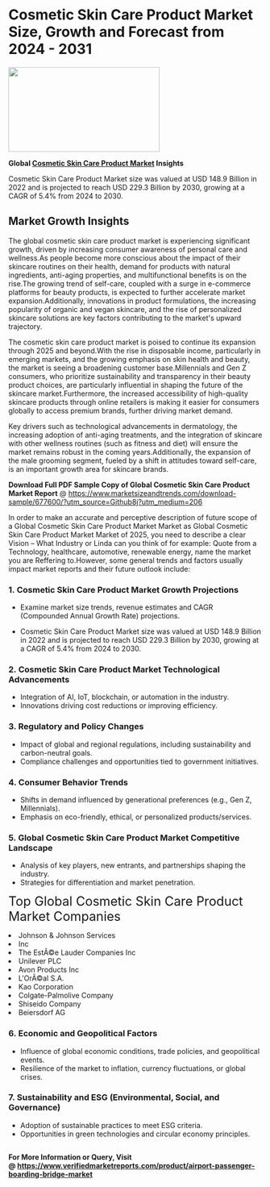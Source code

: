 <H1>Cosmetic Skin Care Product Market Size, Growth and Forecast from 2024 - 2031</H1><img class="aligncenter size-medium wp-image-584254" src="https://thirdeyenews.in/wp-content/uploads/2024/09/Global-Market-Research-300x168.jpeg" alt="" width="300" height="168" /><p><strong>Global&nbsp;<a href="https://www.marketsizeandtrends.com/download-sample/677600/?utm_source=Github8j?utm_medium=206">Cosmetic Skin Care Product Market</a> Insights</strong></p><p>Cosmetic Skin Care Product Market size was valued at USD 148.9 Billion in 2022 and is projected to reach USD 229.3 Billion by 2030, growing at a CAGR of 5.4% from 2024 to 2030.</p><p><h2>Market Growth Insights</h2> <p>The global cosmetic skin care product market is experiencing significant growth, driven by increasing consumer awareness of personal care and wellness.As people become more conscious about the impact of their skincare routines on their health, demand for products with natural ingredients, anti-aging properties, and multifunctional benefits is on the rise.The growing trend of self-care, coupled with a surge in e-commerce platforms for beauty products, is expected to further accelerate market expansion.Additionally, innovations in product formulations, the increasing popularity of organic and vegan skincare, and the rise of personalized skincare solutions are key factors contributing to the market's upward trajectory.</p> <p>The cosmetic skin care product market is poised to continue its expansion through 2025 and beyond.With the rise in disposable income, particularly in emerging markets, and the growing emphasis on skin health and beauty, the market is seeing a broadening customer base.Millennials and Gen Z consumers, who prioritize sustainability and transparency in their beauty product choices, are particularly influential in shaping the future of the skincare market.Furthermore, the increased accessibility of high-quality skincare products through online retailers is making it easier for consumers globally to access premium brands, further driving market demand.</p> <p>Key drivers such as technological advancements in dermatology, the increasing adoption of anti-aging treatments, and the integration of skincare with other wellness routines (such as fitness and diet) will ensure the market remains robust in the coming years.Additionally, the expansion of the male grooming segment, fueled by a shift in attitudes toward self-care, is an important growth area for skincare brands.</p> <p><span class=""><strong>Download Full PDF Sample Copy of Global Cosmetic Skin Care Product Market Report</strong> @ <a href="https://www.marketsizeandtrends.com/download-sample/677600/?utm_source=Github8j?utm_medium=206" target="_blank">https://www.marketsizeandtrends.com/download-sample/677600/?utm_source=Github8j?utm_medium=206</a></span></p><p>In order to make an accurate and perceptive description of future scope of a Global&nbsp;Cosmetic Skin Care Product Market Market as Global&nbsp;Cosmetic Skin Care Product Market Market of 2025, you need to describe a clear Vision &ndash; What Industry or Linda can you think of for example: Quote from a Technology, healthcare, automotive, renewable energy, name the market you are Reffering to.However, some general trends and factors usually impact market reports and their future outlook include:</p><h3>1.&nbsp;<strong>Cosmetic Skin Care Product Market Growth Projections</strong></h3><ul><li>Examine market size trends, revenue estimates and CAGR (Compounded Annual Growth Rate) projections.</li><li><p>Cosmetic Skin Care Product Market size was valued at USD 148.9 Billion in 2022 and is projected to reach USD 229.3 Billion by 2030, growing at a CAGR of 5.4% from 2024 to 2030.</p></li></ul><h3>2.&nbsp;<strong>Cosmetic Skin Care Product Market Technological Advancements</strong></h3><ul><li>Integration of AI, IoT, blockchain, or automation in the industry.</li><li>Innovations driving cost reductions or improving efficiency.</li></ul><h3>3.&nbsp;<strong>Regulatory and Policy Changes</strong></h3><ul><li>Impact of global and regional regulations, including sustainability and carbon-neutral goals.</li><li>Compliance challenges and opportunities tied to government initiatives.</li></ul><h3>4.&nbsp;<strong>Consumer Behavior Trends</strong></h3><ul><li>Shifts in demand influenced by generational preferences (e.g., Gen Z, Millennials).</li><li>Emphasis on eco-friendly, ethical, or personalized products/services.</li></ul><h3>5.&nbsp;<strong>Global Cosmetic Skin Care Product Market Competitive Landscape</strong></h3><ul><li>Analysis of key players, new entrants, and partnerships shaping the industry.</li><li>Strategies for differentiation and market penetration.</li></ul><p data-pm-slice="1 1 []"><span style="color: inherit; font-family: inherit; font-size: 25px;">Top Global Cosmetic Skin Care Product Market Companies</span></p><div class="" data-test-id=""><p><li>Johnson & Johnson Services</li><li> Inc</li><li> The EstÃ©e Lauder Companies Inc</li><li> Unilever PLC</li><li> Avon Products Inc</li><li> L'OrÃ©al S.A.</li><li> Kao Corporation</li><li> Colgate-Palmolive Company</li><li> Shiseido Company</li><li> Beiersdorf AG</li></p></div><h3>6.&nbsp;<strong>Economic and Geopolitical Factors</strong></h3><ul><li>Influence of global economic conditions, trade policies, and geopolitical events.</li><li>Resilience of the market to inflation, currency fluctuations, or global crises.</li></ul><h3>7.&nbsp;<strong>Sustainability and ESG (Environmental, Social, and Governance)</strong></h3><ul><li>Adoption of sustainable practices to meet ESG criteria.</li><li>Opportunities in green technologies and circular economy principles.</li></ul><h2><strong style="font-size: 14px;">For More Information or Query, Visit @&nbsp;</strong><a style="background-color: #ffffff; font-size: 14px;" href="https://www.marketsizeandtrends.com/report/cosmetic-skin-care-product-market/" target="_blank">https://www.verifiedmarketreports.com/product/airport-passenger-boarding-bridge-market</a></h2>